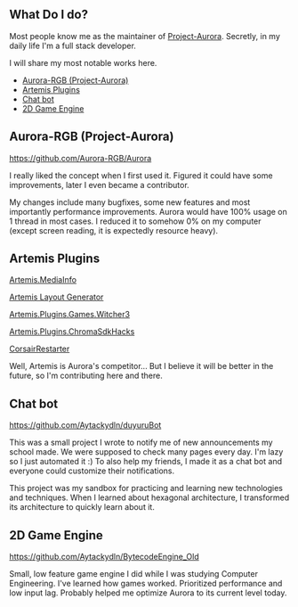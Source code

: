 ## What Do I do?
Most people know me as the maintainer of [Project-Aurora](https://github.com/Aurora-RGB/Aurora).
Secretly, in my daily life I'm a full stack developer.

I will share my most notable works here.

<!-- TOC -->
* [Aurora-RGB (Project-Aurora)](#aurora-rgb--project-aurora-)
* [Artemis Plugins](#artemis-plugins-1)
* [Chat bot](#chat-bot)
* [2D Game Engine](#2d-game-engine)
<!-- TOC -->

## Aurora-RGB (Project-Aurora)
https://github.com/Aurora-RGB/Aurora

I really liked the concept when I first used it.
Figured it could have some improvements, later I even became a contributor.

My changes include many bugfixes, some new features and most importantly performance improvements.
Aurora would have 100% usage on 1 thread in most cases. I reduced it to somehow 0% on my computer
(except screen reading, it is expectedly resource heavy).

## Artemis Plugins
[Artemis.MediaInfo](https://github.com/Aytackydln/Artemis.MediaInfo)

[Artemis Layout Generator](https://github.com/Aytackydln/Artemis-layout-generator)

[Artemis.Plugins.Games.Witcher3](https://github.com/Aytackydln/Artemis.Plugins.Games.Witcher3)

[Artemis.Plugins.ChromaSdkHacks](https://github.com/Aytackydln/Artemis.Plugins.ChromaSdkHacks)

[CorsairRestarter](https://github.com/Aytackydln/CorsairRestarterForArtemis)

Well, Artemis is Aurora's competitor...
But I believe it will be better in the future, so I'm contributing here and there.

## Chat bot
https://github.com/Aytackydln/duyuruBot

This was a small project I wrote to notify me of new announcements my school made.
We were supposed to check many pages every day. I'm lazy so I just automated it :)
To also help my friends, I made it as a chat bot and everyone could customize their notifications.

This project was my sandbox for practicing and learning new technologies and techniques.
When I learned about hexagonal architecture, I transformed its architecture to quickly learn about it.

## 2D Game Engine
https://github.com/Aytackydln/BytecodeEngine_Old

Small, low feature game engine I did while I was studying Computer Engineering.
I've learned how games worked. Prioritized performance and low input lag.
Probably helped me optimize Aurora to its current level today.
